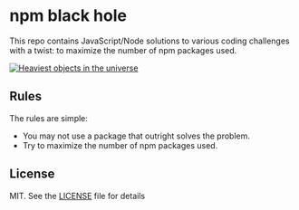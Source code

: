 # npm black hole

This repo contains JavaScript/Node solutions to various coding challenges with a twist:
to maximize the number of npm packages used.

[![Heaviest objects in the universe](https://i.redd.it/tfugj4n3l6ez.png)](https://www.reddit.com/r/ProgrammerHumor/comments/6s0wov/heaviest_objects_in_the_universe/)

## Rules

The rules are simple:

- You may not use a package that outright solves the problem.
- Try to maximize the number of npm packages used.

## License

MIT. See the [LICENSE] file for details

[LICENSE]: ./LICENSE

